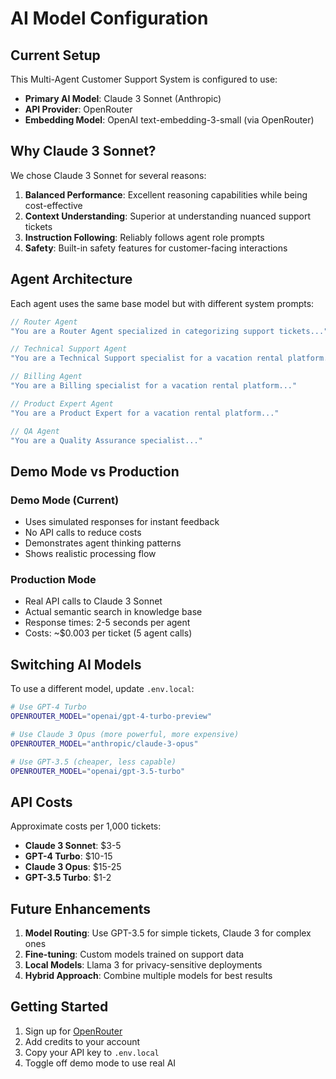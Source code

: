 # AI Model Configuration

## Current Setup

This Multi-Agent Customer Support System is configured to use:

- **Primary AI Model**: Claude 3 Sonnet (Anthropic)
- **API Provider**: OpenRouter
- **Embedding Model**: OpenAI text-embedding-3-small (via OpenRouter)

## Why Claude 3 Sonnet?

We chose Claude 3 Sonnet for several reasons:

1. **Balanced Performance**: Excellent reasoning capabilities while being cost-effective
2. **Context Understanding**: Superior at understanding nuanced support tickets
3. **Instruction Following**: Reliably follows agent role prompts
4. **Safety**: Built-in safety features for customer-facing interactions

## Agent Architecture

Each agent uses the same base model but with different system prompts:

```typescript
// Router Agent
"You are a Router Agent specialized in categorizing support tickets..."

// Technical Support Agent  
"You are a Technical Support specialist for a vacation rental platform..."

// Billing Agent
"You are a Billing specialist for a vacation rental platform..."

// Product Expert Agent
"You are a Product Expert for a vacation rental platform..."

// QA Agent
"You are a Quality Assurance specialist..."
```

## Demo Mode vs Production

### Demo Mode (Current)
- Uses simulated responses for instant feedback
- No API calls to reduce costs
- Demonstrates agent thinking patterns
- Shows realistic processing flow

### Production Mode
- Real API calls to Claude 3 Sonnet
- Actual semantic search in knowledge base
- Response times: 2-5 seconds per agent
- Costs: ~$0.003 per ticket (5 agent calls)

## Switching AI Models

To use a different model, update `.env.local`:

```bash
# Use GPT-4 Turbo
OPENROUTER_MODEL="openai/gpt-4-turbo-preview"

# Use Claude 3 Opus (more powerful, more expensive)
OPENROUTER_MODEL="anthropic/claude-3-opus"

# Use GPT-3.5 (cheaper, less capable)
OPENROUTER_MODEL="openai/gpt-3.5-turbo"
```

## API Costs

Approximate costs per 1,000 tickets:

- **Claude 3 Sonnet**: $3-5
- **GPT-4 Turbo**: $10-15
- **Claude 3 Opus**: $15-25
- **GPT-3.5 Turbo**: $1-2

## Future Enhancements

1. **Model Routing**: Use GPT-3.5 for simple tickets, Claude 3 for complex ones
2. **Fine-tuning**: Custom models trained on support data
3. **Local Models**: Llama 3 for privacy-sensitive deployments
4. **Hybrid Approach**: Combine multiple models for best results

## Getting Started

1. Sign up for [OpenRouter](https://openrouter.ai)
2. Add credits to your account
3. Copy your API key to `.env.local`
4. Toggle off demo mode to use real AI